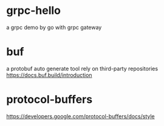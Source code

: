 # grpc-hello
a grpc demo by go with grpc gateway

# buf
a protobuf auto generate tool rely on third-party repositories
https://docs.buf.build/introduction

# protocol-buffers
https://developers.google.com/protocol-buffers/docs/style